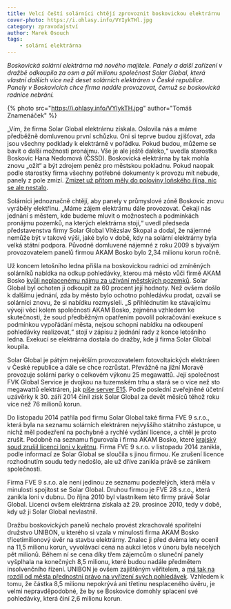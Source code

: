 ```yaml
---
title: Velcí čeští solárníci chtějí zprovoznit boskovickou elektrárnu
cover-photo: https://i.ohlasy.info/VYIykTHl.jpg
category: zpravodajství
author: Marek Osouch
tags:
    - solární elektrárna
---
```


*Boskovická solární elektrárna má nového majitele. Panely a další zařízení v dražbě odkoupila za osm a půl milionu společnost Solar Global, která vlastní dalších více než deset solárních elektráren v České republice. Panely v Boskovicích chce firma nadále provozovat, čemuž se boskovická radnice nebrání.*

{% photo src="https://i.ohlasy.info/VYIykTH.jpg" author="Tomáš Znamenáček" %}

„Vím, že firma Solar Global elektrárnu získala. Oslovila nás a máme předběžně domluvenou první schůzku. Oni si teprve budou zjišťovat, zda jsou všechny podklady k elektrárně v pořádku. Pokud budou, můžeme se bavit o další možnosti pronájmu. Vše je ale ještě daleko,“ uvedla starostka Boskovic Hana Nedomová (ČSSD). Boskovická elektrárna by tak mohla znovu „ožít“ a být zdrojem peněz pro městskou pokladnu. Pokud naopak podle starostky firma všechny potřebné dokumenty k provozu mít nebude, panely z pole zmizí. [Zmizet už přitom měly do poloviny loňského října, nic se ale nestalo](/clanky/2015/08/solary-po-vypovedi.html).

Solárníci jednoznačně chtějí, aby panely v průmyslové zóně Boskovic znovu vyráběly elektřinu. „Máme zájem elektrárnu dále provozovat. Čekají nás jednání s městem, kde budeme mluvit o možnostech a podmínkách pronájmu pozemků, na kterých elektrárna stojí,“ uvedl předseda představenstva firmy Solar Global Vítězslav Skopal a dodal, že nájemné nemůže být v takové výši, jaké bylo v době, kdy na solární elektrárny byla velká státní podpora. Původně domluvené nájemné z roku 2009 s bývalým provozovatelem panelů firmou AKAM Bosko bylo 2,34 milionu korun ročně.

Už koncem letošního ledna přišla na boskovickou radnici od zmíněných solárníků nabídka na odkup pohledávky, kterou má město vůči firmě AKAM Bosko [kvůli neplacenému nájmu za užívání městských pozemků](/clanky/2015/04/solarni-elektrarna.html). Solar Global byl ochoten ji odkoupit za 60 procent její hodnoty. Než ovšem došlo k dalšímu jednání, zda by město bylo ochotno pohledávku prodat, ozvali se solárníci znovu, že si nabídku rozmysleli. „S přihlédnutím ke stávajícímu vývoji věcí kolem společnosti AKAM Bosko, zejména vzhledem ke skutečnosti, že soud předběžným opatřením povolil pokračování exekuce s podmínkou vypořádání města, nejsou schopni nabídku na odkoupení pohledávky realizovat,“ stojí v zápisu z jednání rady z konce letošního ledna. Exekucí se elektrárna dostala do dražby, kde ji firma Solar Global koupila.

Solar Global je pátým největším provozovatelem fotovoltaických elektráren v České republice a dále se chce rozrůstat. Převážně na jižní Moravě provozuje solární parky o celkovém výkonu 25 megawattů. Její společnost FVK Global Service je dvojkou na tuzemském trhu a stará se o více než sto megawattů elektráren, jak [píše server E15](http://zpravy.e15.cz/byznys/prumysl-a-energetika/solar-global-zacal-kupovat-solarni-elektrarny-do-pulroku-chce-15-megawattu-1251668). Podle poslední zveřejněné účetní uzávěrky k 30. září 2014 činil zisk Solar Global za devět měsíců téhož roku více než 76 milionů korun.

Do listopadu 2014 patřila pod firmu Solar Global také firma FVE 9 s.r.o., která byla na seznamu solárních elektráren nejvyššího státního zástupce, u nichž měl podezření na pochybné a rychlé vydání licence, a chtěl je proto zrušit. Podobně na seznamu figurovala i firma AKAM Bosko, které [krajský soud zrušil licenci loni v květnu](/clanky/2015/05/akam-bez-licence.html). Firma FVE 9 s.r.o. v listopadu 2014 zanikla, podle informací ze Solar Global se sloučila s jinou firmou. Ke zrušení licence rozhodnutím soudu tedy nedošlo, ale už dříve zanikla právě se zánikem společnosti.

Firma FVE 9 s.r.o. ale není jedinou ze seznamu podezřelých, která měla v minulosti spojitost se Solar Global. Druhou firmou je FVE 28 s.r.o., která zanikla loni v dubnu. Do října 2010 byl vlastníkem této firmy právě Solar Global. Licenci ovšem elektrárna získala až 29. prosince 2010, tedy v době, kdy už ji Solar Global nevlastnil.

Dražbu boskovických panelů nechalo provést zkrachovalé spořitelní družstvo UNIBON, u kterého si vzala v minulosti firma AKAM Bosko třicetimilionový úvěr na stavbu elektrárny. Znalec ji před dvěma lety ocenil na 11,5 milionu korun, vyvolávací cena na aukci letos v únoru byla necelých pět milionů. Během ní se cena díky třem zájemcům o sluneční panely vyšplhala na konečných 8,5 milionu, které budou nadále předmětem insolvenčního řízení. UNIBON je ovšem zajištěným věřitelem, a [má tak na rozdíl od města přednostní právo na vyřízení svých pohledávek](/clanky/2016/01/solarni-insolvence.html). Vzhledem k tomu, že částka 8,5 milionu nepokrývá ani třetinu nesplaceného úvěru, je velmi nepravděpodobné, že by se Boskovice domohly splacení své pohledávky, která činí 2,6 milionu korun. 

